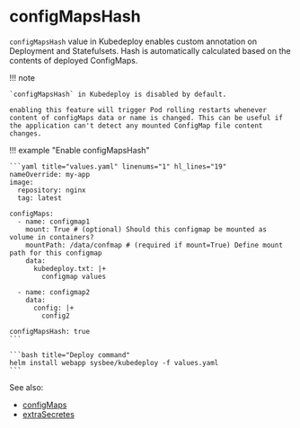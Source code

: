 # configMapsHash

`configMapsHash` value in Kubedeploy enables custom annotation on Deployment and Statefulsets. Hash is automatically calculated based on the contents of deployed ConfigMaps.

!!! note

    `configMapsHash` in Kubedeploy is disabled by default.

    enabling this feature will trigger Pod rolling restarts whenever content of configMaps data or name is changed. This can be useful if the application can't detect any mounted ConfigMap file content changes.

!!! example "Enable configMapsHash"

    ```yaml title="values.yaml" linenums="1" hl_lines="19"
    nameOverride: my-app
    image:
      repository: nginx
      tag: latest

    configMaps:
      - name: configmap1
        mount: True # (optional) Should this configmap be mounted as volume in containers?
        mountPath: /data/confmap # (required if mount=True) Define mount path for this configmap
        data:
          kubedeploy.txt: |+
            configmap values

      - name: configmap2
        data:
          config: |+
            config2

    configMapsHash: true
    ```

    ```bash title="Deploy command"
    helm install webapp sysbee/kubedeploy -f values.yaml
    ```


See also:

- [configMaps](configmaps.md)
- [extraSecretes](extrasecrets.md)
